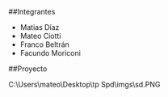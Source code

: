 ##Integrantes
- Matias Díaz
- Mateo Ciotti
- Franco Beltrán
- Facundo Moriconi



##Proyecto

C:\Users\mateo\Desktop\tp Spd\imgs\sd.PNG